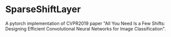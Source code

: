 # SparseShiftLayer
A pytorch implementation of CVPR2019 paper "All You Need Is a Few Shifts: Designing Efficient Convolutional Neural Networks for Image Classification".
